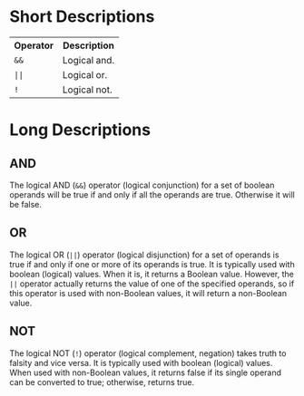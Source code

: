 <h1>Short Descriptions</h1>
<table class="ws-table-all notranslate">
  <tr>
    <th>Operator</th>
    <th>Description</th>
  </tr>
  <tr>
    <td><code>&&</code></td>
    <td>Logical and.</td>
  </tr>
  <tr>
    <td><code>||</code></td>
    <td>Logical or.</td>
  </tr>
  <tr>
    <td><code>!</code></td>
    <td>Logical not.</td>
  </tr>
</table>
<h1>Long Descriptions</h1>
<h2>AND</h2>
The logical AND (<code>&&</code>) operator (logical conjunction) for a set of boolean operands will be true if and only if all the operands are true. Otherwise it will be false.
<h2>OR</h2>
The logical OR (<code>||</code>) operator (logical disjunction) for a set of operands is true if and only if one or more of its operands is true. It is typically used with boolean (logical) values. When it is, it returns a Boolean value. However, the <code>||</code> operator actually returns the value of one of the specified operands, so if this operator is used with non-Boolean values, it will return a non-Boolean value.
<h2>NOT</h2>
The logical NOT (<code>!</code>) operator (logical complement, negation) takes truth to falsity and vice versa. It is typically used with boolean (logical) values. When used with non-Boolean values, it returns false if its single operand can be converted to true; otherwise, returns true.
